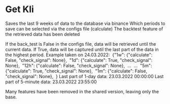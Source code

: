 # Get Kli
Saves the last 9 weeks of data to the database via binance
Which periods to save can be selected via the configs file (calculate)
The backtest feature of the retrieved data has been deleted

If the back_test is False in the configs file, data will be retrieved until the current data. If True, data will be captured until the last part of the data in the highest period.
Example taken on 24.03.2022:
&nbsp;{"1w": {"calculate": False, "check_signal": None},
&nbsp;"1d": {"calculate": True, "check_signal": None},
&nbsp;"12h": {"calculate": False, "check_signal": None},
&nbsp;...
&nbsp;...
&nbsp;"5m": {"calculate": True, "check_signal": None},
&nbsp;"1m": {"calculate": False, "check_signal": None},
&nbsp;}
Last part of 1-day data: 23.03.2022 00:00:00
Last part of 5-minute data: 23.03.2022 23:55:00


Many features have been removed in the shared version, leaving only the base.
